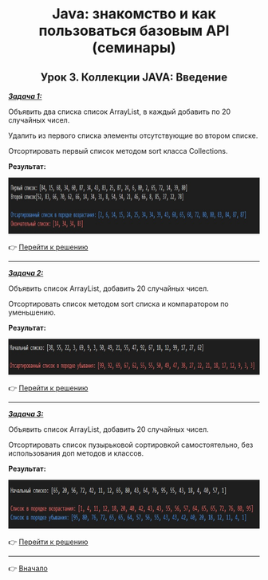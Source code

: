 <a id="return"></a>

<center>

# Java: знакомство и как пользоваться базовым API (семинары)

## Урок 3. Коллекции JAVA: Введение

</center>

<u>***Задача 1:***</u>

Объявить два списка список ArrayList, в каждый добавить по 20 случайных чисел.

Удалить из первого списка элементы отсутствующие во втором списке.

Отсортировать первый список методом sort класса Collections.

**Результат:**

<img src="images\Task_1.jpg" height="113" width="1060"/>

:point_right: [Перейти к решению](https://github.com/ANT050/Homework_19.01.2023-Java/blob/main/Task_1.java "Открыть")

---

<u>***Задача 2:***</u>

Объявить список ArrayList, добавить 20 случайных чисел.

Отсортировать список методом sort списка и компаратором по уменьшению.

**Результат:**

<img src="images\Task_2.jpg" height="72" width="986"/>

:point_right: [Перейти к решению](https://github.com/ANT050/Homework_19.01.2023-Java/blob/main/Task_2.java "Открыть")

---

<u>***Задача 3:***</u>

Объявить список ArrayList, добавить 20 случайных чисел.

Отсортировать список пузырьковой сортировкой самостоятельно, без использования доп методов и классов.

**Результат:**

<img src="images\Task_3.jpg" height="98" width="895"/>

:point_right: [Перейти к решению](https://github.com/ANT050/Homework_19.01.2023-Java/blob/main/Task_3.java "Открыть")

---

:point_right: [Вначало](#return "Вернуться вначало")
